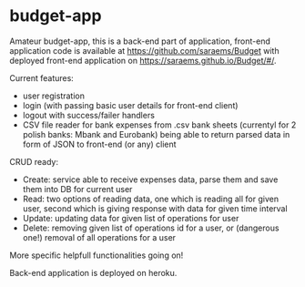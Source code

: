 # budget-app

Amateur budget-app, this is a back-end part of application, front-end application code is available at https://github.com/saraems/Budget with deployed front-end application on https://saraems.github.io/Budget/#/.

Current features:
 * user registration
 * login (with passing basic user details for front-end client)
 * logout with success/failer handlers
 * CSV file reader for bank expenses from .csv bank sheets (currentyl for 2 polish banks: Mbank and Eurobank) being able to return parsed data in form of JSON to front-end (or any) client
 
 CRUD ready:
 * Create: service able to receive expenses data, parse them and save them into DB for current user
 * Read: two options of reading data, one which is reading all for given user, second which is giving response with data for given time interval
 * Update: updating data for given list of operations for user
 * Delete: removing given list of operations id for a user, or (dangerous one!) removal of all operations for a user
 
 More specific helpfull functionalities going on!

Back-end application is deployed on heroku.
